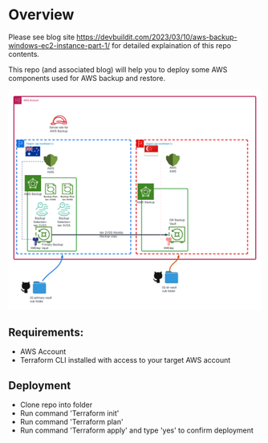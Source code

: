 # Overview  

Please see blog site https://devbuildit.com/2023/03/10/aws-backup-windows-ec2-instance-part-1/ for detailed explaination of this repo contents.

This repo (and associated blog) will help you to deploy some AWS components used for AWS backup and restore.

![Demo Backup01](./images/AWS-Backup-part1-01.png)


## Requirements:
- AWS Account
- Terraform CLI installed with access to your target AWS account


## Deployment
- Clone repo into folder
- Run command 'Terraform init' 
- Run command 'Terraform plan' 
- Run command 'Terraform apply' and type 'yes' to confirm deployment


